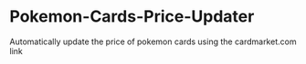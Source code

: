 # Pokemon-Cards-Price-Updater
Automatically update the price of pokemon cards using the cardmarket.com link
